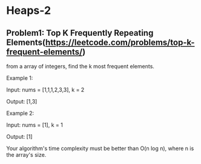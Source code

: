 # Heaps-2

## Problem1: Top K Frequently Repeating Elements(https://leetcode.com/problems/top-k-frequent-elements/)

from a array of integers, find the k most frequent elements.

Example 1:

Input: nums = [1,1,1,2,3,3], k = 2

Output: [1,3]

Example 2:

Input: nums = [1], k = 1

Output: [1]

Your algorithm's time complexity must be better than O(n log n), where n is the array's size.
